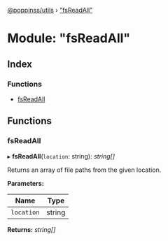 [@poppinss/utils](../README.md) › ["fsReadAll"](_fsreadall_.md)

# Module: "fsReadAll"

## Index

### Functions

* [fsReadAll](_fsreadall_.md#fsreadall)

## Functions

###  fsReadAll

▸ **fsReadAll**(`location`: string): *string[]*

Returns an array of file paths from the given location.

**Parameters:**

Name | Type |
------ | ------ |
`location` | string |

**Returns:** *string[]*
